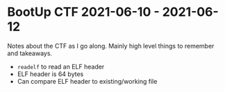 # BootUp CTF 2021-06-10 - 2021-06-12
Notes about the CTF as I go along.  Mainly high level things to remember and takeaways.

- `readelf` to read an ELF header
- ELF header is 64 bytes
- Can compare ELF header to existing/working file